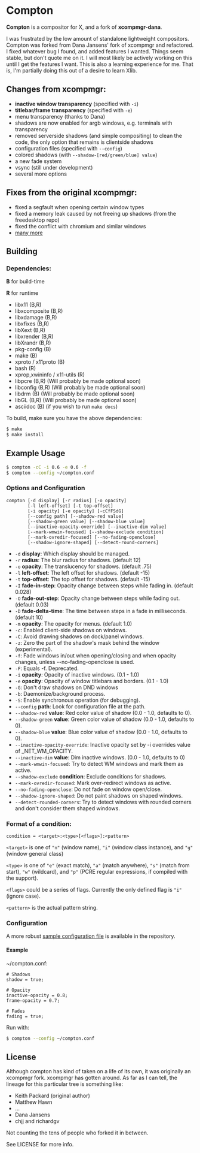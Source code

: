 # Compton

__Compton__ is a compositor for X, and a fork of __xcompmgr-dana__.

I was frustrated by the low amount of standalone lightweight compositors.
Compton was forked from Dana Jansens' fork of xcompmgr and refactored.  I fixed
whatever bug I found, and added features I wanted. Things seem stable, but don't
quote me on it. I will most likely be actively working on this until I get the
features I want. This is also a learning experience for me. That is, I'm
partially doing this out of a desire to learn Xlib.

## Changes from xcompmgr:

* __inactive window transparency__ (specified with `-i`)
* __titlebar/frame transparency__ (specified with `-e`)
* menu transparency (thanks to Dana)
* shadows are now enabled for argb windows, e.g. terminals with transparency
* removed serverside shadows (and simple compositing) to clean the code,
  the only option that remains is clientside shadows
* configuration files (specified with `--config`)
* colored shadows (with `--shadow-[red/green/blue] value`)
* a new fade system
* vsync (still under development)
* several more options

## Fixes from the original xcompmgr:

* fixed a segfault when opening certain window types
* fixed a memory leak caused by not freeing up shadows (from the freedesktop
  repo)
* fixed the conflict with chromium and similar windows
* [many more](https://github.com/chjj/compton/issues)

## Building

### Dependencies:

__B__ for build-time

__R__ for runtime

* libx11 (B,R)
* libxcomposite (B,R)
* libxdamage (B,R)
* libxfixes (B,R)
* libXext (B,R)
* libxrender (B,R)
* libXrandr (B,R)
* pkg-config (B)
* make (B)
* xproto / x11proto (B)
* bash (R)
* xprop,xwininfo / x11-utils (R)
* libpcre (B,R) (Will probably be made optional soon)
* libconfig (B,R) (Will probably be made optional soon)
* libdrm (B) (Will probably be made optional soon)
* libGL (B,R) (Will probably be made optional soon)
* asciidoc (B) (if you wish to run `make docs`)

To build, make sure you have the above dependencies:

``` bash
$ make
$ make install
```

## Example Usage

``` bash
$ compton -cC -i 0.6 -e 0.6 -f
$ compton --config ~/compton.conf
```

### Options and Configuration

```
compton [-d display] [-r radius] [-o opacity]
        [-l left-offset] [-t top-offset]
        [-i opacity] [-e opacity] [-cCfFSdG]
        [--config path] [--shadow-red value]
        [--shadow-green value] [--shadow-blue value]
        [--inactive-opacity-override] [--inactive-dim value]
        [--mark-wmwin-focused] [--shadow-exclude condition]
        [--mark-ovredir-focused] [--no-fading-openclose]
        [--shadow-ignore-shaped] [--detect-round-corners]
```

* `-d` __display__:
  Which display should be managed.
* `-r` __radius__:
  The blur radius for shadows. (default 12)
* `-o` __opacity__:
  The translucency for shadows. (default .75)
* `-l` __left-offset__:
  The left offset for shadows. (default -15)
* `-t` __top-offset__:
  The top offset for shadows. (default -15)
* `-I` __fade-in-step__:
  Opacity change between steps while fading in. (default 0.028)
* `-O` __fade-out-step__:
  Opacity change between steps while fading out. (default 0.03)
* `-D` __fade-delta-time__:
  The time between steps in a fade in milliseconds. (default 10)
* `-m` __opacity__:
  The opacity for menus. (default 1.0)
* `-c`:
  Enabled client-side shadows on windows.
* `-C`:
  Avoid drawing shadows on dock/panel windows.
* `-z`:
  Zero the part of the shadow's mask behind the window (experimental).
* `-f`:
  Fade windows in/out when opening/closing and when opacity
  changes, unless --no-fading-openclose is used.
* `-F`:
  Equals -f. Deprecated.
* `-i` __opacity__:
  Opacity of inactive windows. (0.1 - 1.0)
* `-e` __opacity__:
  Opacity of window titlebars and borders. (0.1 - 1.0)
* `-G`:
  Don't draw shadows on DND windows
* `-b`:
  Daemonize/background process.
* `-S`:
  Enable synchronous operation (for debugging).
* `--config` __path__:
  Look for configuration file at the path.
* `--shadow-red` __value__:
  Red color value of shadow (0.0 - 1.0, defaults to 0).
* `--shadow-green` __value__:
  Green color value of shadow (0.0 - 1.0, defaults to 0).
* `--shadow-blue` __value__:
  Blue color value of shadow (0.0 - 1.0, defaults to 0).
* `--inactive-opacity-override`:
  Inactive opacity set by -i overrides value of _NET_WM_OPACITY.
* `--inactive-dim` __value__:
  Dim inactive windows. (0.0 - 1.0, defaults to 0)
* `--mark-wmwin-focused`:
  Try to detect WM windows and mark them as active.
* `--shadow-exclude` __condition__:
  Exclude conditions for shadows.
* `--mark-ovredir-focused`:
  Mark over-redirect windows as active.
* `--no-fading-openclose`:
  Do not fade on window open/close.
* `--shadow-ignore-shaped`:
  Do not paint shadows on shaped windows.
* `--detect-rounded-corners`:
  Try to detect windows with rounded corners and don't consider
  them shaped windows.

### Format of a condition:

`condition = <target>:<type>[<flags>]:<pattern>`

`<target>` is one of `"n"` (window name), `"i"` (window class
instance), and `"g"` (window general class)

`<type>` is one of `"e"` (exact match), `"a"` (match anywhere),
`"s"` (match from start), `"w"` (wildcard), and `"p"` (PCRE
regular expressions, if compiled with the support).

`<flags>` could be a series of flags. Currently the only defined
flag is `"i"` (ignore case).

`<pattern>` is the actual pattern string.

### Configuration

A more robust
[sample configuration file](https://raw.github.com/chjj/compton/master/compton.sample.conf)
is available in the repository.

#### Example

~/compton.conf:

```
# Shadows
shadow = true;

# Opacity
inactive-opacity = 0.8;
frame-opacity = 0.7;

# Fades
fading = true;
```

Run with:

``` bash
$ compton --config ~/compton.conf
```

## License

Although compton has kind of taken on a life of its own, it was originally
an xcompmgr fork. xcompmgr has gotten around. As far as I can tell, the lineage
for this particular tree is something like:

* Keith Packard (original author)
* Matthew Hawn
* ...
* Dana Jansens
* chjj and richardgv

Not counting the tens of people who forked it in between.

See LICENSE for more info.

